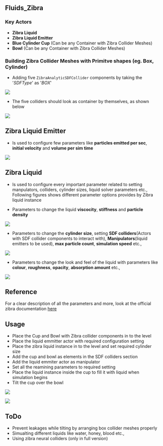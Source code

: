 ## Fluids_Zibra

### Key Actors

* **Zibra Liquid**
* **Zibra Liquid Emitter**
* **Blue Cylinder Cup** (Can be any Container with Zibra Collider Meshes)
* **Bowl** (Can be any Container with Zibra Collider Meshes)

### Building Zibra Collider Meshes with Primitve shapes (eg. Box, Cylinder)

* Adding five `ZibraAnalyticSDFCollider` components by taking the '_SDFType_' as '_BOX_'
  
![](Documentation/ZibraColliderMeshes.png)

* The five colliders should look as container by themselves, as shown below
  
![](Documentation/ZibraColliderMeshesCylinderCup.png)

## Zibra Liquid Emitter

* Is used to configure few parameters like **particles emitted per sec**, **initial velocity** and **volume per sim time**

![](Documentation/ZibraLiquidEmittor.png)

## Zibra Liquid

* Is used to configure every important parameter related to setting manpulators, colliders, cylinder sizes, liquid solver parameters etc.,
Following figures shows different parameter options provides by Zibra liquid instance

* Parameters to change the liquid **viscocity**, **stiffness** and **particle density**

![](Documentation/ZibraLiquidActor1.png)

* Parameters to change the **cylinder size**, setting **SDF colliders**(Actors with SDF collider components to interact with),
**Manipulators**(liquid emitters to be used), **max particle count**, **simulation speed** etc.,

![](Documentation/ZibraLiquidActor2.png)

* Parameters to change the look and feel of the liquid with parameters like **colour**, **roughness**, **opacity**, **absorption amount** etc.,
  
![](Documentation/ZibraLiquidActor3.png)

## Reference

For a clear description of all the parameters and more, look at the official zibra documentation [here](https://drive.google.com/file/d/1o-5tgSxEr7orPAYc4uBbAsSGZUwCnVEK/edit)

## Usage

* Place the Cup and Bowl with Zibra collider components in to the level
* Place the liquid emmitter actor with required configuration setting
* Place the zibra liquid instance in to the level and set required cylinder size
* Add the cup and bowl as elements in the SDF colliders section
* Add the liquid emmiter actor as manipulator
* Set all the reamining parameters to required setting
* Place the liquid instance inside the cup to fill it with liquid when simulation begins
* Tilt the cup over the bowl 

![](Videos/water.gif)

![](Videos/viscous.gif)

## ToDo

* Prevent leakages while tilting by arranging box collider meshes properly
* Simualting different liquids like water, honey, blood etc.,
* Using zibra neural colliders (only in full version) 
